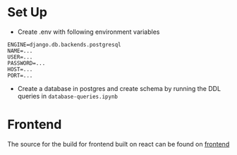 # Set Up
- Create .env with following environment variables
```
ENGINE=django.db.backends.postgresql
NAME=...
USER=...
PASSWORD=...
HOST=...
PORT=...
```
- Create a database in postgres and create schema by running the DDL queries in  `database-queries.ipynb`
# Frontend
The source for the build for frontend built on react can be found on  [frontend](https://github.com/adi00100/Synchron_Frontend)
